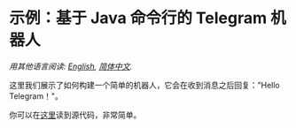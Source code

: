 # 示例：基于 Java 命令行的 Telegram 机器人

*用其他语言阅读: [English](README.md), [简体中文](README.zh-cn.md).*

这里我们展示了如何构建一个简单的机器人，它会在收到消息之后回复："Hello Telegram！"。

你可以在[这里](src/main/java/io/sgr/telegram/bot/examples/hello/HelloTelegramBot.java)读到源代码，非常简单。
